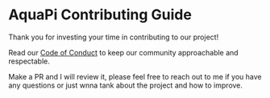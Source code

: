 # AquaPi Contributing Guide <!-- omit in toc -->

Thank you for investing your time in contributing to our project!

Read our [Code of Conduct](./CODE_OF_CONDUCT.md) to keep our community approachable and respectable.

Make a PR and I will review it, please feel free to reach out to me if you have any questions or just wnna tank about the project and how to improve.
